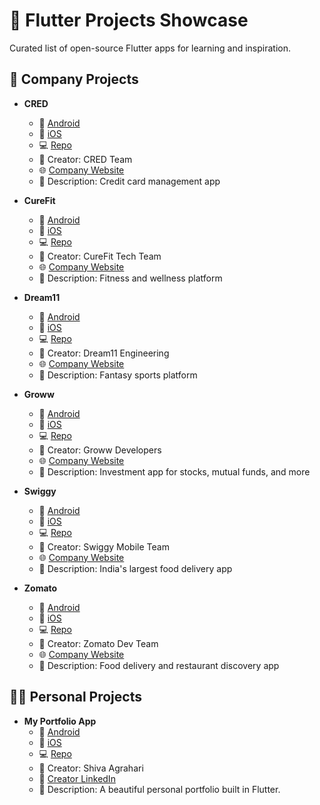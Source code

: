 # 🚀 Flutter Projects Showcase

Curated list of open-source Flutter apps for learning and inspiration.

## 🏢 Company Projects

- **CRED**
  - 📱 [Android](https://play.google.com/store/apps/details?id=com.cred.club)
  - 🍎 [iOS](https://apps.apple.com/in/app/cred/id1424942477)
  - 💻 [Repo](https://github.com/example/cred)
  - 👤 Creator: CRED Team
  - 🌐 [Company Website](https://cred.club)
  - 📝 Description: Credit card management app

- **CureFit**
  - 📱 [Android](https://play.google.com/store/apps/details?id=fit.cure.android)
  - 🍎 [iOS](https://apps.apple.com/in/app/cult-fit-fitness-gym-diet/id1217794588)
  - 💻 [Repo](https://github.com/example/curefit-clone)
  - 👤 Creator: CureFit Tech Team
  - 🌐 [Company Website](https://www.cult.fit)
  - 📝 Description: Fitness and wellness platform

- **Dream11**
  - 📱 [Android](https://www.dream11.com/download-app)
  - 🍎 [iOS](https://apps.apple.com/in/app/dream11-fantasy-cricket/id1072752802)
  - 💻 [Repo](https://github.com/example/dream11-clone)
  - 👤 Creator: Dream11 Engineering
  - 🌐 [Company Website](https://www.dream11.com)
  - 📝 Description: Fantasy sports platform

- **Groww**
  - 📱 [Android](https://play.google.com/store/apps/details?id=com.nextbillion.groww)
  - 🍎 [iOS](https://apps.apple.com/in/app/groww/id1404871707)
  - 💻 [Repo](https://github.com/example/groww-clone)
  - 👤 Creator: Groww Developers
  - 🌐 [Company Website](https://groww.in)
  - 📝 Description: Investment app for stocks, mutual funds, and more

- **Swiggy**
  - 📱 [Android](https://play.google.com/store/apps/details?id=in.swiggy.android)
  - 🍎 [iOS](https://apps.apple.com/in/app/swiggy-food-grocery-delivery/id989540920)
  - 💻 [Repo](https://github.com/example/swiggy-clone)
  - 👤 Creator: Swiggy Mobile Team
  - 🌐 [Company Website](https://www.swiggy.com)
  - 📝 Description: India's largest food delivery app

- **Zomato**
  - 📱 [Android](https://play.google.com/store/apps/details?id=com.application.zomato)
  - 🍎 [iOS](https://apps.apple.com/in/app/zomato-food-delivery-dining/id434613896)
  - 💻 [Repo](https://github.com/example/zomato-clone)
  - 👤 Creator: Zomato Dev Team
  - 🌐 [Company Website](https://www.zomato.com)
  - 📝 Description: Food delivery and restaurant discovery app

## 👨‍💻 Personal Projects

- **My Portfolio App**
  - 📱 [Android](https://play.google.com/store/apps/details?id=com.myportfolio.app)
  - 🍎 [iOS](https://apps.apple.com/app/id1234567890)
  - 💻 [Repo](https://github.com/username/portfolio)
  - 👤 Creator: Shiva Agrahari
  - 🔗 [Creator LinkedIn](https://www.linkedin.com/in/shivaag04)
  - 📝 Description: A beautiful personal portfolio built in Flutter.

